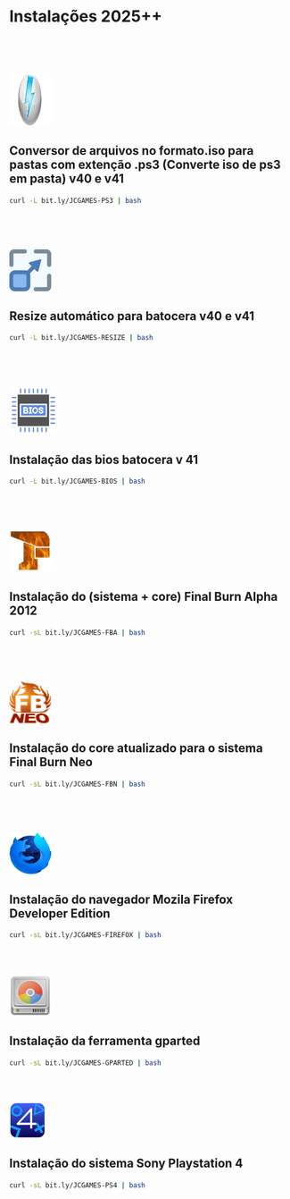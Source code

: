 # Instalações 2025++
<br><br> 





<br>

<img src="https://github.com/JeversonDiasSilva/releses/blob/main/apps/img/Ps3_iso.png" width="75" height="95" />
<h2>Conversor de arquivos no formato.iso para pastas com extenção .ps3 (Converte iso de ps3 em pasta) v40 e v41</h2>

```bash
curl -L bit.ly/JCGAMES-PS3 | bash
```


<br><br>







<br>

<img src="https://github.com/JeversonDiasSilva/releses/blob/main/apps/img/Resize.png" width="75" height="75" />
<h2>Resize automático para  batocera v40 e v41</h2>

```bash
curl -L bit.ly/JCGAMES-RESIZE | bash
```


<br><br>




<br>

<img src="https://github.com/JeversonDiasSilva/releses/blob/main/apps/img/Bios.png" width="86" height="86" />
<h2>Instalação das bios batocera v 41</h2>

```bash
curl -L bit.ly/JCGAMES-BIOS | bash
```


<br><br>




<br>

<img src="https://github.com/JeversonDiasSilva/releses/blob/main/apps/img/Fba.png" width="75" height="75" />
<h2>Instalação do (sistema + core) Final Burn Alpha 2012</h2>

```bash
curl -sL bit.ly/JCGAMES-FBA | bash
```


<br><br>



<br>

<img src="https://github.com/JeversonDiasSilva/releses/blob/main/apps/img/Fbneo.png" width="75" height="75" />
<h2>Instalação do core atualizado para o sistema Final Burn Neo</h2>

```bash
curl -sL bit.ly/JCGAMES-FBN | bash
```







<br><br>



<br>

<img src="https://github.com/JeversonDiasSilva/releses/blob/main/apps/img/Firefox.png" width="75" height="75" />
<h2>Instalação do navegador Mozila Firefox Developer Edition</h2>

```bash
curl -sL bit.ly/JCGAMES-FIREFOX | bash
```




<br><br>





<img src="https://github.com/JeversonDiasSilva/releses/blob/main/apps/img/Gparted.png" width="75" height="75" />
<h2>Instalação da ferramenta gparted</h2>

```bash
curl -sL bit.ly/JCGAMES-GPARTED | bash
```




<br><br>

<img src="https://github.com/JeversonDiasSilva/releses/blob/main/apps/img/Shadps4.png" width="65" height="65" />
<h2>Instalação do sistema Sony Playstation 4</h2>

```bash
curl -sL bit.ly/JCGAMES-PS4 | bash
```
